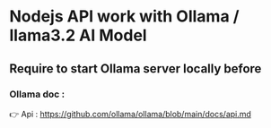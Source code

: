 # Nodejs API work with Ollama / llama3.2 AI Model

## Require to start Ollama server locally before 

### Ollama doc :

👉 Api : https://github.com/ollama/ollama/blob/main/docs/api.md
